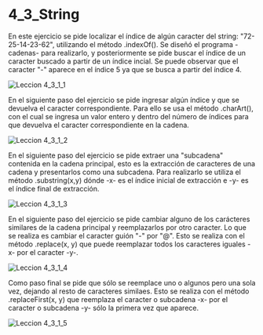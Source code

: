 # 4_3_String

En este ejercicio se pide localizar el índice de algún caracter del string: "72-25-14-23-62", utilizando el método .indexOf(). Se diseñó el programa -cadenas- para realizarlo, y posteriormente se pide buscar el índice de un caracter buscado a partir de un índice incial. Se puede observar que el caracter "-" aparece en el índice 5 ya que se busca a partir del índice 4.

![Leccion 4_3_1_1](https://user-images.githubusercontent.com/54320247/64726251-d7612c80-d49b-11e9-8826-f1cf05edfb56.jpg)

En el siguiente paso del ejercicio se pide ingresar algún índice y que se devuelva el caracter correspondiente. Para ello se usa el método .charArt(), con el cual se ingresa un valor entero y dentro del número de índices para que devuelva el caracter correspondiente en la cadena.

![Leccion 4_3_1_2](https://user-images.githubusercontent.com/54320247/64726252-d7612c80-d49b-11e9-9edc-08dabc8ddd22.jpg)

En el siguiente paso del ejercicio se pide extraer una "subcadena" contenida en la cadena principal, esto es la extracción de caracteres de una cadena y presentarlos como una subcadena. Para realizarlo se utiliza el método .substring(x,y) dónde -x- es el índice inicial de extracción e -y- es el índice final de extracción.

![Leccion 4_3_1_3](https://user-images.githubusercontent.com/54320247/64726253-d7612c80-d49b-11e9-85c7-4f280e2c6732.jpg)

En el siguiente paso del ejercicio se pide cambiar alguno de los carácteres similares de la cadena principal y reemplazarlos por otro caracter. Lo que se realiza es cambiar el caracter guión "-" por "@". Esto se realiza con el método .replace(x, y) que puede reemplazar todos los caracteres iguales -x- por el caracter -y-.

![Leccion 4_3_1_4](https://user-images.githubusercontent.com/54320247/64726254-d7612c80-d49b-11e9-835b-ec0da7c2a2cb.jpg)

Como paso final se pide que sólo se reemplace uno o algunos pero una sola vez, dejando al resto de caracteres similaes. Esto se realiza con el método .replaceFirst(x, y) que reemplaza el caracter o subcadena -x- por el caracter o subcadena -y- sólo la primera vez que aparece.

![Leccion 4_3_1_5](https://user-images.githubusercontent.com/54320247/64726250-d7612c80-d49b-11e9-8c66-d372f1be3d32.jpg)
